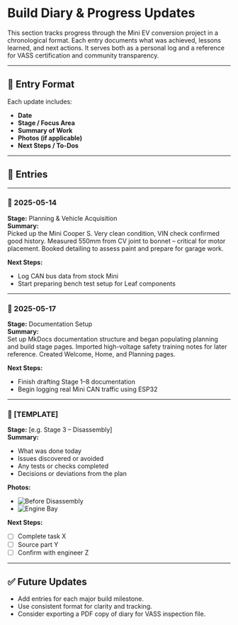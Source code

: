 # Build Diary & Progress Updates

This section tracks progress through the Mini EV conversion project in a chronological format. Each entry documents what was achieved, lessons learned, and next actions. It serves both as a personal log and a reference for VASS certification and community transparency.

---

## 📅 Entry Format

Each update includes:
- **Date**
- **Stage / Focus Area**
- **Summary of Work**
- **Photos (if applicable)**
- **Next Steps / To-Dos**

---

## 🔧 Entries

---

### 📅 2025-05-14  
**Stage:** Planning & Vehicle Acquisition  
**Summary:**  
Picked up the Mini Cooper S. Very clean condition, VIN check confirmed good history. Measured 550mm from CV joint to bonnet – critical for motor placement. Booked detailing to assess paint and prepare for garage work.

**Next Steps:**
- Log CAN bus data from stock Mini
- Start preparing bench test setup for Leaf components

---

### 📅 2025-05-17  
**Stage:** Documentation Setup  
**Summary:**  
Set up MkDocs documentation structure and began populating planning and build stage pages. Imported high-voltage safety training notes for later reference. Created Welcome, Home, and Planning pages.

**Next Steps:**
- Finish drafting Stage 1–8 documentation
- Begin logging real Mini CAN traffic using ESP32

---

### 📅 [TEMPLATE]  
**Stage:** [e.g. Stage 3 – Disassembly]  
**Summary:**  
- What was done today  
- Issues discovered or avoided  
- Any tests or checks completed  
- Decisions or deviations from the plan

**Photos:**  
- ![Before Disassembly](../media/day_x_before.jpg)  
- ![Engine Bay](../media/day_x_engine.jpg)

**Next Steps:**  
- [ ] Complete task X  
- [ ] Source part Y  
- [ ] Confirm with engineer Z

---

## ✅ Future Updates

- Add entries for each major build milestone.
- Use consistent format for clarity and tracking.
- Consider exporting a PDF copy of diary for VASS inspection file.

